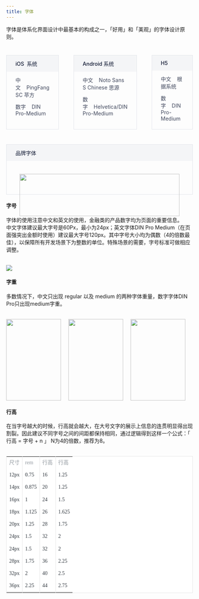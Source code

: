 ```yaml
---
title: 字体
---
```

字体是体系化界面设计中最基本的构成之一，「好用」和「美观」的字体设计原则。

<div class="doc-font-list doc-font-area">
  <div class="doc-font-item">
    <div class="doc-font-title">
      iOS&nbsp;&nbsp;系统
    </div>
    <div class="doc-font-text">
      中文&nbsp;&nbsp;&nbsp;&nbsp;PingFang  SC 苹方
    </div>
    <div class="doc-font-text">
      数字&nbsp;&nbsp;&nbsp;&nbsp;DIN Pro-Medium
    </div>
  </div>
  <div class="doc-font-item">
    <div class="doc-font-title">
      Android 系统
    </div>
    <div class="doc-font-text">
      中文&nbsp;&nbsp;&nbsp;&nbsp;Noto Sans S Chinese  思源
    </div>
    <div class="doc-font-text">
      数字&nbsp;&nbsp;&nbsp;&nbsp;Helvetica/DIN Pro-Medium
    </div>
  </div>
  <div class="doc-font-item">
    <div class="doc-font-title">
      H5
    </div>
    <div class="doc-font-text">
      中文&nbsp;&nbsp;&nbsp;&nbsp;根据系统
    </div>
    <div class="doc-font-text">
      数字&nbsp;&nbsp;&nbsp;&nbsp;DIN Pro-Medium
    </div>
  </div>
</div>
<div class="doc-font-list doc-font-area">
  <div class="doc-font-item">
    <div class="doc-font-title">
      品牌字体
    </div>
    <div class="doc-font-typeface">
      <img src="https://pt-starimg.didistatic.com/static/starimg/img/0gWbj5fuLN1643183908647.png" class="font-typeface-img">
    </div>
  </div>
</div>

<style>
.doc-content-paragraph h4{margin-top:60px}
.doc-font-typeface{padding:35px 35px 15px 35px}
.doc-font-area{margin-top:40px}
.doc-font-list{display:-webkit-box;display:-ms-flexbox;display:flex}
.doc-font-item{-webkit-box-flex:1;-ms-flex:1;flex:1;margin-right:40px;padding-bottom:20px;border:solid 1px #E2E4EA}
.doc-font-item:last-of-type{margin-right:0}
.doc-font-title{padding:12px 24px;background:#F4F5F7;font-size:14px;color:#111A34;font-weight:500}
.doc-font-text{float:left;width:100%;margin-top:12px;padding:0 24px;font-size:14px;color:#41485D;-webkit-box-sizing:border-box;box-sizing:border-box}
.doc-font-text span.l{float:left}
.doc-font-text span.r{float:right}
.font-weight-item{width:220px;height:220px;margin-right:20px}
.font-size-img{max-width:80%!important;margin-top:32px!important}
.font-weight-img{width:100%;height:100%;background-size:100% 100%;}
.font-weight-list{margin-top:32px}
@media (max-width:750px){.doc-font-list{-webkit-box-orient:vertical;-webkit-box-direction:normal;-ms-flex-direction:column;flex-direction:column}
.doc-font-item{max-width:none!important;margin-right:0;margin-bottom:20px}
.font-size-img{max-width:100%!important}
.font-hight-img{height:280px}
}
.font-typeface-img{width:100%;height:100%;background-size:100% 100%;}
.font-table-content{margin-top:32px;margin-bottom:24px}
.font-table{background-color:#fff!important;border:0.5px solid #E5E5E5;
font-family:PingFangSC-Regular;font-size:14px!important;color:#31383F!important;
letter-spacing:0;line-height:28px!important;}
.doc-content-paragraph table td:first-child {width:55%;font-weight:normal!important;
color: #31383F;font-family:none;}
.table-first-tr{font-family:PingFangSC-Regular;font-size:14px;color:#91989F!important;
letter-spacing:0;line-height:28px;}
.first-td-speical{color: #91989F!important;}
.first-td{font-family:none;font-size:14px;color:#31383F;
letter-spacing:0;line-height:28px;}
.table-tr td:not(:first-child){border-left:0.5px solid #E5E5E5!important;}
.doc-content-paragraph table td{padding:5.5px 0 7px 20px}
@media (max-width:750px){.doc-content-paragraph table td{padding:5.5px 0 7px 5px}}
@media (max-width:750px){.font-weight-item:not(:last-child){margin-bottom:20px}}
</style>

#### 字号

字体的使用注意中文和英文的使用，金融类的产品数字均为页面的重要信息。<br>
中文字体建议最大字号是60Px，最小为24px；英文字体DIN Pro  Medium（在页面强突出金额时使用）建议最大字号120px。其中字号大小均为偶数（4的倍数最佳），以保障所有开发场景下为整数的单位。特殊场景的需要，字号标准可做相应调整。<br>
<img src="https://pt-starimg.didistatic.com/static/starimg/img/R1ke1asaDm1545968523580.jpg" class="font-size-img">

#### 字重

多数情况下，中文只出现 regular 以及 medium 的两种字体重量，数字字体DIN Pro只出现medium字重。

<div class="doc-font-list font-weight-list">
  <div class="font-weight-item">
    <img src="https://pt-starimg.didistatic.com/static/starimg/img/KRGD1SwMaB1643185507535.png" class="font-weight-img">
  </div>
  <div class="font-weight-item">
    <img src="https://pt-starimg.didistatic.com/static/starimg/img/NOKvBvStRy1643185339122.png" class="font-weight-img">
  </div>
  <div class="font-weight-item">
    <img src="https://pt-starimg.didistatic.com/static/starimg/img/1Q1n66pE6x1643185338853.png" class="font-weight-img">
  </div>
</div>

#### 行高

在当字号越大的时候，行高就会越大，在大号文字的展示上信息的连贯明显得出现割裂。因此建议不同字号之间的间距都保持相同，通过逻辑得到这样一个公式：「 行高 = 字号 + n 」 N为4的倍数，推荐为8。

<div class="font-table-content">
  <table class="font-table" border="0" cellspacing="0" cellpadding="0">
    <tr class="table-first-tr table-tr">
      <td class="first-td-speical">尺寸</td>
      <td>rem</td>
      <td>行高</td>
      <td>行高</td>
    </tr>
    <tr class="table-tr">
      <td class="first-td">12px</td>
      <td>0.75</td>
      <td>16</td>
      <td>1.25</td>
    </tr>
    <tr class="table-tr">
      <td class="first-td">14px</td>
      <td>0.875</td>
      <td>20</td>
      <td>1.25</td>
    </tr>
    <tr class="table-tr">
      <td class="first-td">16px</td>
      <td>1</td>
      <td>24</td>
      <td>1.5</td>
    </tr>
    <tr class="table-tr">
      <td class="first-td">18px</td>
      <td>1.125</td>
      <td>26</td>
      <td>1.625</td>
    </tr>
    <tr class="table-tr">
      <td class="first-td">20px</td>
      <td>1.25</td>
      <td>28</td>
      <td>1.75</td>
    </tr>
    <tr class="table-tr">
      <td class="first-td">24px</td>
      <td>1.5</td>
      <td>32</td>
      <td>2</td>
    </tr>
    <tr class="table-tr">
      <td class="first-td">24px</td>
      <td>1.5</td>
      <td>32</td>
      <td>2</td>
    </tr>
    <tr class="table-tr">
      <td class="first-td">28px</td>
      <td>1.75</td>
      <td>36</td>
      <td>2.25</td>
    </tr>
    <tr class="table-tr">
      <td class="first-td">32px</td>
      <td>2</td>
      <td>40</td>
      <td>2.5</td>
    </tr>
    <tr class="table-tr">
      <td class="first-td">36px</td>
      <td>2.25</td>
      <td>44</td>
      <td>2.75</td>
    </tr>
  </table>
</div>

